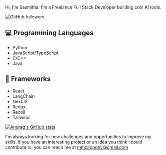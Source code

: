 Hi, I'm Sasmitha. I'm a Freelance Full Stack Developer building cool AI tools.

![GitHub followers](https://img.shields.io/github/followers/mmz-001?style=for-the-badge)

## 💻 Programming Languages

- Python
- JavaScript/TypeScript
- C/C++
- Java

## 🚀 Frameworks

- React
- LangChain
- NextJS
- Redux
- Recoil
- Tailwind

[![Anurag's GitHub stats](https://github-readme-stats.vercel.app/api?username=mmz-001&show_icons=true&theme=dracula)]([https://github.com/anuraghazra/github-readme-stats](https://github.com/mmz-001/mmz-001))

I'm always looking for new challenges and opportunities to improve my skills. If you have an interesting project or an idea you think I could contribute to, you can reach me at [mmzappdev@gmail.com](mailto:mmzappdev@gmail.com)

